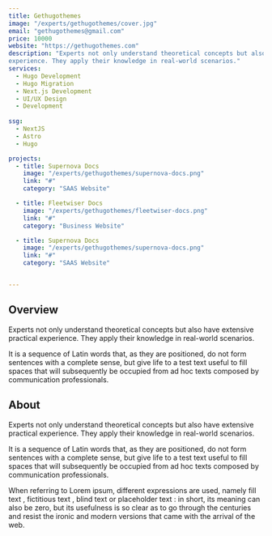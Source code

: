 ```yaml
---
title: Gethugothemes
image: "/experts/gethugothemes/cover.jpg"
email: "gethugothemes@gmail.com"
price: 10000
website: "https://gethugothemes.com"
description: "Experts not only understand theoretical concepts but also have extensive practical
experience. They apply their knowledge in real-world scenarios."
services:
  - Hugo Development
  - Hugo Migration
  - Next.js Development
  - UI/UX Design
  - Development
  
ssg:
  - NextJS
  - Astro
  - Hugo

projects:
  - title: Supernova Docs
    image: "/experts/gethugothemes/supernova-docs.png"
    link: "#"
    category: "SAAS Website"

  - title: Fleetwiser Docs
    image: "/experts/gethugothemes/fleetwiser-docs.png"
    link: "#"
    category: "Business Website"

  - title: Supernova Docs
    image: "/experts/gethugothemes/supernova-docs.png"
    link: "#"
    category: "SAAS Website"


---
```


## Overview

Experts not only understand theoretical concepts but also have extensive practical
experience. They apply their knowledge in real-world scenarios.

It is a sequence of Latin words that, as they are positioned, do not form sentences with a complete sense, but give life to a test text useful to fill spaces that will subsequently be occupied from ad hoc texts composed by communication professionals.

## About

Experts not only understand theoretical concepts but also have extensive practical
experience. They apply their knowledge in real-world scenarios.

It is a sequence of Latin words that, as they are positioned, do not form sentences with a complete sense, but give life to a test text useful to fill spaces that will subsequently be occupied from ad hoc texts composed by communication professionals.

When referring to Lorem ipsum, different expressions are used, namely fill text , fictitious text , blind text or placeholder text : in short, its meaning can also be zero, but its usefulness is so clear as to go through the centuries and resist the ironic and modern versions that came with the arrival of the web.
